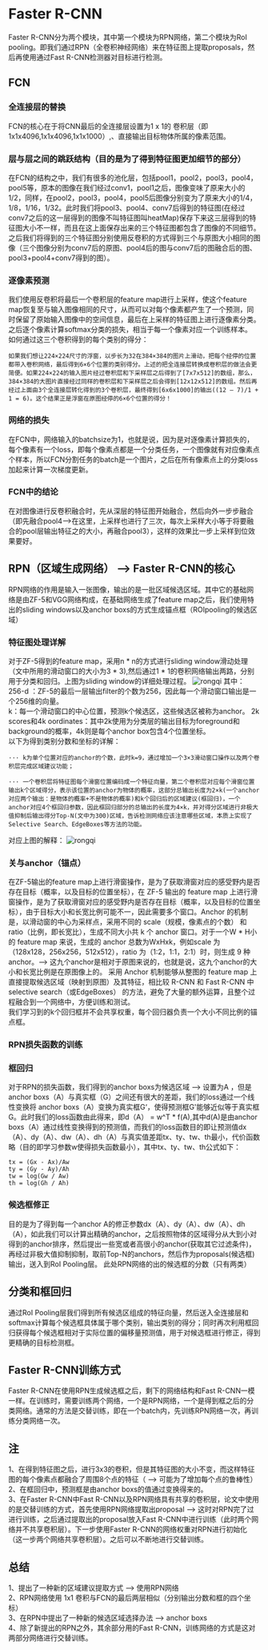 # Faster R-CNN
Faster R-CNN分为两个模块，其中第一个模块为RPN网络，第二个模块为RoI pooling。即我们通过RPN（全卷积神经网络）来在特征图上提取proposals，然后再使用通过Fast R-CNN检测器对目标进行检测。
## FCN
### 全连接层的替换
FCN的核心在于将CNN最后的全连接层设置为1 x 1的 卷积层（即1x1x4096,1x1x4096,1x1x1000）,、直接输出目标物体所属的像素范围。  
### 层与层之间的跳跃结构（目的是为了得到特征图更加细节的部分）
在FCN的结构之中，我们有很多的池化层，包括pool1，pool2，pool3，pool4，pool5等，原本的图像在我们经过conv1，pool1之后，图像变味了原来大小的1/2，同样，在pool2，pool3，pool4，pool5后图像分别变为了原来大小的1/4，1/8，1/16，1/32。此时我们将pool3、pool4、conv7后得到的特征图(在经过conv7之后的这一层得到的图像不叫特征图叫heatMap)保存下来这三层得到的特征图大小不一样，而且在这上面保存出来的三个特征图都包含了图像的不同细节。之后我们将得到的三个特征图分别使用反卷积的方式得到三个与原图大小相同的图像（三个图像分别为conv7后的原图、pool4后的图与conv7后的图融合后的图、pool3+pool4+conv7得到的图）。
### 逐像素预测
我们使用反卷积将最后一个卷积层的feature map进行上采样，使这个feature map恢复至与输入图像相同的尺寸，从而可以对每个像素都产生了一个预测，同时保留了原始输入图像中的空间信息，最后在上采样的特征图上进行逐像素分类。之后逐个像素计算softmax分类的损失，相当于每一个像素对应一个训练样本。  
如何通过这三个卷积得到的每个类别的得分：
```
如果我们想让224×224尺寸的浮窗，以步长为32在384×384的图片上滑动，把每个经停的位置都带入卷积网络，最后得到6×6个位置的类别得分。上述的把全连接层转换成卷积层的做法会更简便。如果224×224的输入图片经过卷积层和下采样层之后得到了[7x7x512]的数组，那么，384×384的大图片直接经过同样的卷积层和下采样层之后会得到[12x12x512]的数组。然后再经过上面由3个全连接层转化得到的3个卷积层，最终得到[6x6x1000]的输出((12 – 7)/1 + 1 = 6)。这个结果正是浮窗在原图经停的6×6个位置的得分！
```
### 网络的损失
在FCN中，网络输入的batchsize为1，也就是说，因为是对逐像素计算损失的，每个像素有一个loss，即每个像素点都是一个分类任务，一个图像就有对应像素点个样本，所以FCN分割任务的batch是一个图片，之后在所有像素点上的分类loss加起来计算一次梯度更新。
### FCN中的结论
在对图像进行反卷积融合时，先从深层的特征图开始融合，然后向外一步步融合（即先融合pool4-->在这里，上采样也进行了三次，每次上采样大小等于将要融合的pool层输出特征之的大小，再融合pool3），这样的效果比一步上采样到位效果要好。
## RPN（区域生成网络） -->  Faster R-CNN的核心
RPN网络的作用是输入一张图像，输出的是一批区域候选区域。其中它的基础网络是由ZF-5和VGG网络构成，在基础网络生成了feature map之后，我们使用特出的sliding windows以及anchor boxs的方式生成锚点框（ROIpooling的候选区域）
### 特征图处理详解
对于ZF-5得到的feature map，采用n * n的方式进行sliding window滑动处理（文中所用的滑动窗口的大小为3 * 3),然后通过1 * 1的卷积网络输出两路，分别用于分类和回归。上图为sliding window的详细处理过程。
 ![rongqi](https://github.com/wls860707495/Deep-Learning/blob/master/img/feature_map_deal.png)
其中：  
256-d ：ZF-5的最后一层输出filter的个数为256，因此每一个滑动窗口输出是一个256维的向量。  
k：每一个滑动窗口的中心位置，预测k个候选区，这些候选区被称为anchor。
2k scores和4k oordinates：其中2k使用为分类层的输出目标为foreground和background的概率，4k则是每个anchor box包含4个位置坐标。  
以下为得到类别分数和坐标的详解：
```
··· k为单个位置对应的anchor的个数，此时k=9，通过增加一个3×3滑动窗口操作以及两个卷积层完成区域建议功能；

··· 一个卷积层将特征图每个滑窗位置编码成一个特征向量，第二个卷积层对应每个滑窗位置输出k个区域得分，表示该位置的anchor为物体的概率，这部分总输出长度为2×k(一个anchor对应两个输出：是物体的概率+不是物体的概率)和k个回归后的区域建议(框回归)，一个anchor对应4个框回归参数，因此框回归部分的总输出的长度为4×k，并对得分区域进行非极大值抑制后输出得分Top-N(文中为300)区域，告诉检测网络应该注意哪些区域，本质上实现了Selective Search、EdgeBoxes等方法的功能。
```
对应上图的解释：
 ![rongqi](https://github.com/wls860707495/Deep-Learning/blob/master/img/feature_map_deal_ex.png)
### 关与anchor（锚点）
在ZF-5输出的feature map上进行滑窗操作，是为了获取滑窗对应的感受野内是否存在目标（概率，以及目标的位置坐标），在 ZF-5 输出的 feature map 上进行滑窗操作，是为了获取滑窗对应的感受野内是否存在目标（概率，以及目标的位置坐标），由于目标大小和长宽比例可能不一，因此需要多个窗口。Anchor 的机制是，以滑动窗的中心为采样点，采用不同的 scale（规模，像素点的个数） 和 ratio（比例，即长宽比），生成不同大小共 k 个 anchor 窗口。对于一个W * H小的 feature map 来说，生成的 anchor 总数为WxHxk，例如scale 为（128x128，256x256，512x512），ratio 为（1:2，1:1，2:1）时，则生成 9 种 anchor。--> 这九个anchor是相对于原图来说的，也就是说，这九个anchor的大小和长宽比例是在原图像上的。
采用 Anchor 机制能够从整图的 feature map 上直接提取候选区域（映射到原图）及其特征，相比较 R-CNN 和 Fast R-CNN 中 selective search（或EdgeBoxes） 的方法，避免了大量的额外运算，且整个过程融合到一个网络中，方便训练和测试。  
我们学习到的k个回归框并不会共享权重，每个回归器负责一个大小不同比例的锚点框。
### RPN损失函数的训练
### 框回归
对于RPN的损失函数，我们得到的anchor boxs为候选区域 --> 设置为A ，但是anchor boxs（A）与真实框（G）之间还有很大的差距，我们的loss通过一个线性变换将
anchor boxs（A）变换为真实框G‘，使得预测框G'能够近似等于真实框G。此时我们的loss函数由此得来，即d（A） = w^T * f(A),其中d(A)是由anchor boxs（A）通过线性变换得到的预测值，而我们的loss函数目的即让预测值dx（A）、dy（A）、dw（A）、dh（A）与真实值差距tx、ty、tw、th最小，代价函数略（目的即学习参数w使得损失函数最小），其中tx、ty、tw、th公式如下：
```
tx = (Gx - Ax)/Aw
ty = (Gy - Ay)/Ah
tw = log(Gw / Aw)
th = log(Gh / Ah)
```
### 候选框修正
目的是为了得到每一个anchor A的修正参数dx（A）、dy（A）、dw（A）、dh（A），如此我们可以计算出精确的anchor，之后按照物体的区域得分从大到小对得到的anchor排序，然后提出一些宽或者高很小的anchor(获取其它过滤条件)，再经过非极大值抑制抑制，取前Top-N的anchors，然后作为proposals(候选框)输出，送入到RoI Pooling层。
此处RPN网络的出的候选框的分数（只有两类）
## 分类和框回归
通过RoI Pooling层我们得到所有候选区组成的特征向量，然后送入全连接层和softmax计算每个候选框具体属于哪个类别，输出类别的得分；同时再次利用框回归获得每个候选框相对于实际位置的偏移量预测值，用于对候选框进行修正，得到更精确的目标检测框。
## Faster R-CNN训练方式
Faster R-CNN在使用RPN生成候选框之后，剩下的网络结构和Fast R-CNN一模一样。在训练时，需要训练两个网络，一个是RPN网络，一个是得到框之后的分类网络。通常的方法是交替训练，即在一个batch内，先训练RPN网络一次，再训练分类网络一次。
## 注
1、在得到特征图之后，进行3x3的卷积，但是其特征图的大小不变，而这样特征图的每个像素点都融合了周围8个点的特征（ --> 可能为了增加每个点的鲁棒性）  
2、在框回归中，预测框是由anchor boxs的值通过变换得来的。  
3、在Faster R-CNN中Fast R-CNN以及RPN网络具有共享的卷积层，论文中使用的是交替训练的方式，首先使用RPN网络提取出proposal --> 这时对RPN完了过进行训练，之后通过提取出的proposal放入Fast R-CNN中进行训练（此时两个网络并不共享卷积层）。下一步使用Faster R-CNN的网络权重对RPN进行初始化（这一步两个网络共享卷积层）。之后可以不断地进行交替训练。  
## 总结 
1、提出了一种新的区域建议提取方式 --> 使用RPN网络   
2、RPN网络使用 1x1 卷积与FCN的最后两层相似（分别输出分数和框的四个坐标）  
3、在RPN中提出了一种新的候选区域选择办法 --> anchor boxs  
4、除了新提出的RPN之外，其余部分用的Fast R-CNN，训练网络的方式是这对两部分网络进行交替训练。









